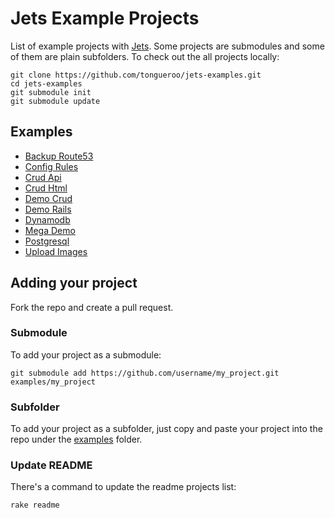 # Jets Example Projects

List of example projects with [Jets](http://rubyonjets.com/). Some projects are submodules and some of them are plain subfolders. To check out the all projects locally:

    git clone https://github.com/tongueroo/jets-examples.git
    cd jets-examples
    git submodule init
    git submodule update

## Examples

* [Backup Route53](https://github.com/tongueroo/jets-backup-route53)
* [Config Rules](https://github.com/tongueroo/jets-example-config-rules)
* [Crud Api](https://github.com/tongueroo/jets-example-crud-api)
* [Crud Html](https://github.com/tongueroo/jets-example-crud-html)
* [Demo Crud](https://github.com/tongueroo/jets-demo-crud)
* [Demo Rails](https://github.com/tongueroo/demo-rails)
* [Dynamodb](https://github.com/tongueroo/jets-dynamodb-example)
* [Mega Demo](https://github.com/tongueroo/jets-mega-demo)
* [Postgresql](https://github.com/tongueroo/jets-example-postgresql)
* [Upload Images](https://github.com/tongueroo/jets-example-upload)

## Adding your project

Fork the repo and create a pull request.

### Submodule

To add your project as a submodule:

    git submodule add https://github.com/username/my_project.git examples/my_project

### Subfolder

To add your project as a subfolder, just copy and paste your project into the repo under the [examples](examples) folder.

### Update README

There's a command to update the readme projects list:

    rake readme
